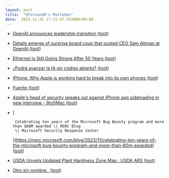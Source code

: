 ```yaml
---
layout: post
title:  "@fernand0's Mastodon"
date:  2023-11-25 17:13:47.553000+00:00
---
```

*  [OpenAI announces leadership transition ](https://openai.com/blog/openai-announces-leadership-transitio) ([toot](https://mastodon.social/@fernand0/111472307571922142))
*  [Details emerge of surprise board coup that ousted CEO Sam Altman at OpenAI ](https://arstechnica.com/information-technology/2023/11/report-sutskever-led-board-coup-at-openai-that-ousted-altman-over-ai-safety-concerns) ([toot](https://mastodon.social/@fernand0/111472175844390347))
*  [Ethernet is Still Going Strong After 50 Years ](https://spectrum.ieee.org/ethernet-ieee-mileston) ([toot](https://mastodon.social/@fernand0/111471962188175833))
*  [¿Podrá avanzar la IA sin código abierto? ](https://www.newtral.es/codigo-abierto-ia-open-source-inteligencia-artificial/20231119) ([toot](https://mastodon.social/@fernand0/111471193551351942))
*  [iPhone: Why Apple is working hard to break into its own phones ](https://www.independent.co.uk/tech/why-apple-is-working-hard-to-break-into-its-own-iphones-b2449242.htm) ([toot](https://mastodon.social/@fernand0/111470995156904584))
*  [Fuente ](https://www.flickr.com/photos/fernand0/53339575863) ([toot](https://mastodon.social/@fernand0/111470883500437967))
*  [Apple's head of security speaks out against iPhone app sideloading in new interview - 9to5Mac ](https://9to5mac.com/2023/11/18/apple-head-of-security-iphone-app-sideloading) ([toot](https://mastodon.social/@fernand0/111470616373297592))
*  [
        
        Celebrating ten years of the Microsoft Bug Bounty program and more than $60M awarded \| MSRC Blog
        \| Microsoft Security Response Center 
        
     ](https://msrc.microsoft.com/blog/2023/11/celebrating-ten-years-of-the-microsoft-bug-bounty-program-and-more-than-60m-awarded) ([toot](https://mastodon.social/@fernand0/111470505301042418))
*  [USDA Unveils Updated Plant Hardiness Zone Map : USDA ARS ](https://www.ars.usda.gov/news-events/news/research-news/2023/usda-unveils-updated-plant-hardiness-zone-map) ([toot](https://mastodon.social/@fernand0/111468918826802309))
*  [Otro sin nombre.  ](https://avecesunafoto.wordpress.com/2023/11/24/otro-sin-nombre) ([toot](https://mastodon.social/@fernand0/111466920927581659))
